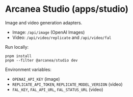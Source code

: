 # Arcanea Studio (apps/studio)

Image and video generation adapters.

- Image: `/api/image` (OpenAI Images)
- Video: `/api/video/replicate` and `/api/video/fal`

Run locally:

```
pnpm install
pnpm --filter @arcanea/studio dev
```

Environment variables:

- `OPENAI_API_KEY` (image)
- `REPLICATE_API_TOKEN`, `REPLICATE_MODEL_VERSION` (video)
- `FAL_KEY`, `FAL_API_URL`, `FAL_STATUS_URL` (video)
